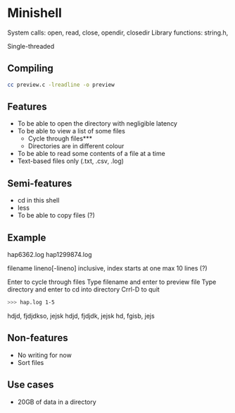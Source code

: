 # Minishell

System calls: open, read, close, opendir, closedir
Library functions: string.h,

Single-threaded

## Compiling

```bash
cc preview.c -lreadline -o preview
```

## Features

* To be able to open the directory with negligible latency
* To be able to view a list of some files
    * Cycle through files***
    * Directories are in different colour
* To be able to read some contents of a file at a time
* Text-based files only (.txt, .csv, .log)

## Semi-features

* cd in this shell
* less
* To be able to copy files (?)

## Example

hap6362.log
hap1299874.log

filename lineno[-lineno] inclusive, index starts at one
max 10 lines (?)

Enter to cycle through files
Type filename and enter to preview file
Type directory and enter to cd into directory
Crrl-D to quit

```bash
>>> hap.log 1-5
```

hdjd, fjdjdkso, jejsk
hdjd, fjdjdk, jejsk
hd, fgisb, jejs

## Non-features

* No writing for now
* Sort files

## Use cases

* 20GB of data in a directory
